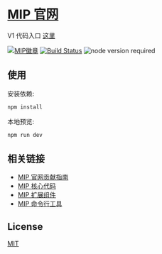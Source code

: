 # [MIP 官网](https://www.mipengine.org/)

V1 代码入口 [这里](https://github.com/mipengine/www.mipengine.org/tree/v1)

[![MIP徽章](https://img.shields.io/badge/Powered%20by-MIP-brightgreen.svg)](https://www.mipengine.org)
[![Build Status](https://travis-ci.org/mipengine/www.mipengine.org.svg?branch=master)](https://travis-ci.org/mipengine/www.mipengine.org)
![node version required](https://img.shields.io/badge/node-%3E=4.0.0-green.svg)

## 使用

安装依赖:

``` bash
npm install
```

本地预览:

``` bash
npm run dev
```

## 相关链接

- [MIP 官网贡献指南](./CONTRIBUTING.md)
- [MIP 核心代码](https://github.com/mipengine/mip2)
- [MIP 扩展组件](https://github.com/mipengine/mip2-extensions)
- [MIP 命令行工具](https://github.com/mipengine/mip2/tree/master/packages/mip-cli)

## License

[MIT](./LICENSE)

